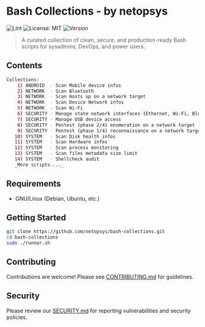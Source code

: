 # Bash Collections - by netopsys

![Lint](https://github.com/netopsys/bash-collections/actions/workflows/lint.yml/badge.svg?style=flat-square&logoColor=white)
![License: MIT](https://img.shields.io/badge/License-MIT-blue.svg?style=flat-square&logo=opensourceinitiative&logoColor=white)
![Version](https://img.shields.io/badge/version-0.23.0-blue.svg?style=flat-square&logoColor=white)

> A curated collection of clean, secure, and production-ready Bash scripts for sysadmins, DevOps, and power users.

## Contents

```bash
Collections:
    1) ANDROID  - Scan Mobile device infos
    2) NETWORK  - Scan Bluetooth 
    3) NETWORK  - Scan Hosts up on a network target 
    4) NETWORK  - Scan Device Network infos
    5) NETWORK  - Scan Wi-Fi 
    6) SECURITY - Manage state network interfaces (Ethernet, Wi-Fi, Bluetooth) 
    7) SECURITY - Manage USB device access 
    8) SECURITY - Pentest (phase 2/4) enumeration on a network target
    9) SECURITY - Pentest (phase 1/4) reconnaissance on a network target
   10) SYSTEM   - Scan Disk health infos
   11) SYSTEM   - Scan Hardware infos
   12) SYSTEM   - Scan process monitoring 
   13) SYSTEM   - Scan files metadata size limit
   14) SYSTEM   - Shellcheck audit
   _More scripts...._ 
```

## Requirements

- GNU/Linux (Debian, Ubuntu, etc.) 

## Getting Started

```bash
git clone https://github.com/netopsys/bash-collections.git
cd bash-collections
sudo ./runner.sh
```
## Contributing

Contributions are welcome! Please see [CONTRIBUTING.md](https://github.com/netopsys/bash-collections.git/blob/main/CONTRIBUTING.md) for guidelines.

## Security

Please review our [SECURITY.md](https://github.com/netopsys/bash-collections.git/blob/main/SECURITY.md) for reporting vulnerabilities and security policies.